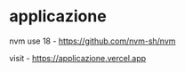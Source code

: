 # applicazione

nvm use 18 - https://github.com/nvm-sh/nvm

visit - https://applicazione.vercel.app
